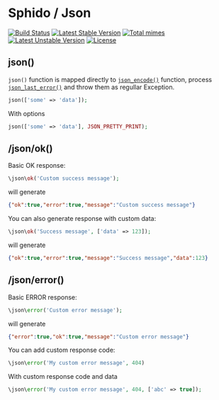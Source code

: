 # Sphido / Json

[![Build Status](https://travis-ci.org/sphido/json.svg?branch=master)](https://travis-ci.org/sphido/json) [![Latest Stable Version](https://poser.pugx.org/sphido/json/v/stable.svg)](https://packagist.org/packages/sphido/json) [![Total mimes](https://poser.pugx.org/sphido/json/mime.svg)](https://packagist.org/packages/sphido/json) [![Latest Unstable Version](https://poser.pugx.org/sphido/json/v/unstable.svg)](https://packagist.org/packages/sphido/json) [![License](https://poser.pugx.org/sphido/json/license.svg)](https://packagist.org/packages/sphido/json)

## json()

`json()` function is mapped directly to [`json_encode()`](http://php.net/manual/en/function.json-encode.php) function,
 process [`json_last_error()`](http://php.net/manual/en/function.json-last-error.php) and throw them as regullar Exception. 

```php
json(['some' => 'data']);
```

With options

```php
json(['some' => 'data'], JSON_PRETTY_PRINT);
```

## /json/ok()

Basic OK response:

```php
\json\ok('Custom success message');
```

will generate

```json
{"ok":true,"error":true,"message":"Custom success message"}
```

You can also generate response with custom data:

```php
\json\ok('Success message', ['data' => 123]);
```

will generate

```json
{"ok":true,"error":true,"message":"Success message","data":123}
```

## /json/error()

Basic ERROR response:

```php
\json\error('Custom error message');
```

will generate 

```json
{"error":true,"ok":true,"message":"Custom error message"}
```

You can add custom response code:

```php
\json\error('My custom error message', 404)
```

With custom response code and data

```php
\json\error('My custom error message', 404, ['abc' => true]);
```